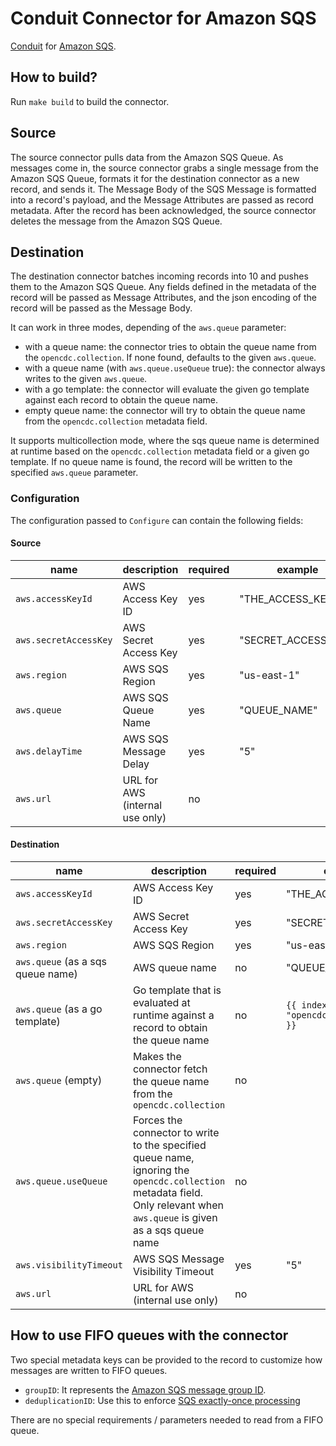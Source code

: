 # Conduit Connector for Amazon SQS

[Conduit](https://conduit.io) for [Amazon SQS](https://docs.aws.amazon.com/AWSSimpleQueueService/latest/SQSDeveloperGuide/welcome.html).

## How to build?

Run `make build` to build the connector.

## Source

The source connector pulls data from the Amazon SQS Queue. As messages come in, the source connector grabs a single message from the Amazon SQS Queue, formats it for the destination connector as a new record, and sends it. The Message Body of the SQS Message is formatted into a record's payload, and the Message Attributes are passed as record metadata. After the record has been acknowledged, the source connector deletes the message from the Amazon SQS Queue.

## Destination

The destination connector batches incoming records into 10 and pushes them to the Amazon SQS Queue. Any fields defined in the metadata of the record will be passed as Message Attributes, and the json encoding of the record will be passed as the Message Body.

It can work in three modes, depending of the `aws.queue` parameter:

- with a queue name: the connector tries to obtain the queue name from the `opencdc.collection`. If none found, defaults to the given `aws.queue`.
- with a queue name (with `aws.queue.useQueue` true): the connector always writes to the given `aws.queue`.
- with a go template: the connector will evaluate the given go template against each record to obtain the queue name.
- empty queue name: the connector will try to obtain the queue name from the `opencdc.collection` metadata field.

It supports multicollection mode, where the sqs queue name is determined at runtime based on the `opencdc.collection` metadata field or a given go template. If no queue name is found, the record will be written to the specified `aws.queue` parameter.

### Configuration

The configuration passed to `Configure` can contain the following fields:

#### Source

| name                  | description                     | required | example             |
| --------------------- | ------------------------------- | -------- | ------------------- |
| `aws.accessKeyId`     | AWS Access Key ID               | yes      | "THE_ACCESS_KEY_ID" |
| `aws.secretAccessKey` | AWS Secret Access Key           | yes      | "SECRET_ACCESS_KEY" |
| `aws.region`          | AWS SQS Region                  | yes      | "us-east-1"         |
| `aws.queue`           | AWS SQS Queue Name              | yes      | "QUEUE_NAME"        |
| `aws.delayTime`       | AWS SQS Message Delay           | yes      | "5"                 |
| `aws.url`             | URL for AWS (internal use only) | no       |                     |

#### Destination

| name                              | description                                                                                                                                                              | required | example                                      |
| --------------------------------- | ------------------------------------------------------------------------------------------------------------------------------------------------------------------------ | -------- | -------------------------------------------- |
| `aws.accessKeyId`                 | AWS Access Key ID                                                                                                                                                        | yes      | "THE_ACCESS_KEY_ID"                          |
| `aws.secretAccessKey`             | AWS Secret Access Key                                                                                                                                                    | yes      | "SECRET_ACCESS_KEY"                          |
| `aws.region`                      | AWS SQS Region                                                                                                                                                           | yes      | "us-east-1"                                  |
| `aws.queue` (as a sqs queue name) | AWS queue name                                                                                                                                                           | no       | "QUEUE_NAME"                                 |
| `aws.queue` (as a go template)    | Go template that is evaluated at runtime against a record to obtain the queue name                                                                                       | no       | `{{ index .Metadata "opencdc.collection" }}` |
| `aws.queue` (empty)               | Makes the connector fetch the queue name from the `opencdc.collection`                                                                                                   | no       |                                              |
| `aws.queue.useQueue`              | Forces the connector to write to the specified queue name, ignoring the `opencdc.collection` metadata field. Only relevant when `aws.queue` is given as a sqs queue name | no       |
| `aws.visibilityTimeout`           | AWS SQS Message Visibility Timeout                                                                                                                                       | yes      | "5"                                          |
| `aws.url`                         | URL for AWS (internal use only)                                                                                                                                          | no       |                                              |

## How to use FIFO queues with the connector

Two special metadata keys can be provided to the record to customize how messages are written to FIFO queues.

- `groupID`: It represents the [Amazon SQS message group ID](https://docs.aws.amazon.com/AWSSimpleQueueService/latest/SQSDeveloperGuide/using-messagegroupid-property.html).
- `deduplicationID`: Use this to enforce [SQS exactly-once processing](https://docs.aws.amazon.com/AWSSimpleQueueService/latest/SQSDeveloperGuide/FIFO-queues-exactly-once-processing.html)

There are no special requirements / parameters needed to read from a FIFO queue.
